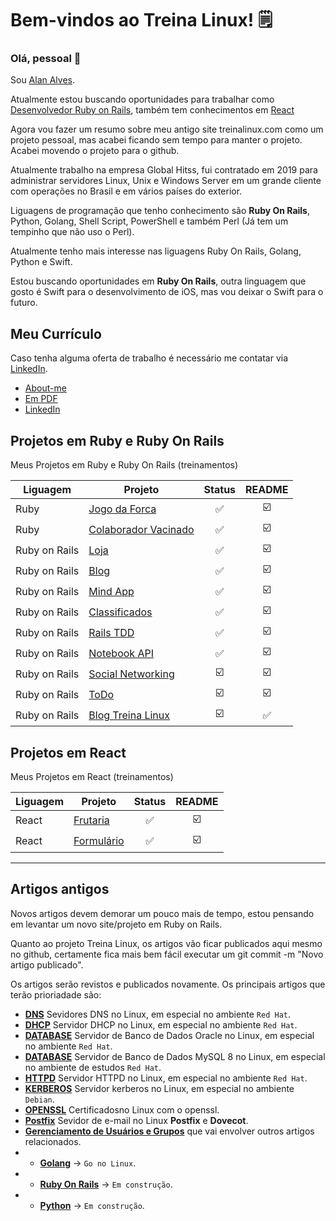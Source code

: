 # Bem-vindos ao Treina Linux! 🗒️

### Olá, pessoal 👋

Sou [Alan Alves](https://github.com/treinalinux/About-Me/blob/main/README.md).

Atualmente estou buscando oportunidades para trabalhar como [Desenvolvedor Ruby on Rails](https://github.com/treinalinux/treinalinux#projetos-em-ruby-e-ruby-on-rails), também tem conhecimentos em [React](https://github.com/treinalinux/treinalinux#projetos-em-react)

<p>
Agora vou fazer um resumo sobre meu antigo site <a href"https://treinalinux.github.io/treinalinux/">treinalinux.com</a> como um projeto pessoal, mas acabei ficando sem tempo para manter o projeto. Acabei movendo o projeto para o github.
</p>

Atualmente trabalho na empresa Global Hitss, fui contratado em 2019 para administrar servidores Linux, Unix e Windows Server em um grande cliente com operações no Brasil e em vários países do exterior. 

<p>
	Liguagens de programação que tenho conhecimento são <b>Ruby On Rails</b>, Python, Golang, Shell Script, PowerShell e também Perl (Já tem um tempinho que não uso o Perl). 
</p>

<p>
Atualmente tenho mais interesse nas liguagens Ruby On Rails, Golang, Python e Swift.
</p>

<p>

Estou buscando oportunidades em <b>Ruby On Rails</b>, outra linguagem que gosto é Swift para o desenvolvimento de iOS, mas vou deixar o Swift para o futuro.

</p>

## Meu Currículo

Caso tenha alguma oferta de trabalho é necessário me contatar via [LinkedIn](https://www.linkedin.com/in/alandasilvaalves/).

- [About-me](https://github.com/treinalinux/About-Me)
- [Em PDF](https://github.com/treinalinux/About-Me/blob/main/Curriculo_Atualizado_Alan_da_Silva_Alves.pdf)
- [LinkedIn](https://www.linkedin.com/in/alandasilvaalves/)

## Projetos em Ruby e Ruby On Rails

Meus Projetos em Ruby e Ruby On Rails (treinamentos)

Liguagem  | Projeto | Status | README |
--------- | ------- | :----: | :----: |
Ruby      | [Jogo da Forca](https://github.com/treinalinux/Ruby-Jogo-da-Forca) | :white_check_mark: | :ballot_box_with_check: |
Ruby      | [Colaborador Vacinado](https://github.com/treinalinux/Colaborador-Vacinado) | :white_check_mark: | :ballot_box_with_check: |
Ruby on Rails | [Loja](https://github.com/treinalinux/Ruby-On-Rails-Loja) | :white_check_mark: | :ballot_box_with_check: |
Ruby on Rails | [Blog](https://github.com/treinalinux/blog) | :white_check_mark: | :ballot_box_with_check: |
Ruby on Rails | [Mind App](https://github.com/treinalinux/mind-app) | :white_check_mark: | :ballot_box_with_check: |
Ruby on Rails | [Classificados](https://github.com/treinalinux/classificados) | :white_check_mark: | :ballot_box_with_check: |
Ruby on Rails | [Rails TDD](https://github.com/treinalinux/rails-tdd) | :white_check_mark: | :ballot_box_with_check: |
Ruby on Rails | [Notebook API](https://github.com/treinalinux/notebook-api) | :white_check_mark: | :ballot_box_with_check: |
Ruby on Rails | [Social Networking](https://github.com/treinalinux/social_networking) | :ballot_box_with_check: | :ballot_box_with_check: |
Ruby on Rails | [ToDo](https://github.com/treinalinux/todo) | :ballot_box_with_check: | :ballot_box_with_check: |
Ruby on Rails | [Blog Treina Linux](https://github.com/treinalinux/blog-treinalinux#blog-treina-linux) | :ballot_box_with_check: | :white_check_mark: |


## Projetos em React

Meus Projetos em React (treinamentos)

Liguagem  | Projeto | Status | README |
--------- | ------- | :----: |:----: |
React | [Frutaria](https://github.com/treinalinux/react-frutaria) | :white_check_mark: | :ballot_box_with_check: |
React | [Formulário](https://github.com/treinalinux/react-formulario) | :white_check_mark: | :ballot_box_with_check: |


---


## Artigos antigos

Novos artigos devem demorar um pouco mais de tempo, estou pensando em levantar um novo site/projeto em Ruby on Rails.

Quanto ao projeto Treina Linux, os artigos vão ficar publicados aqui mesmo no github, certamente fica mais bem fácil executar um git commit -m "Novo artigo publicado".

Os artigos serão revistos e publicados novamente. Os principais artigos que terão prioriadade são:

- **[DNS](https://treinalinux.github.io/treinalinux/dns)** Sevidores DNS no Linux, em especial no ambiente `Red Hat`.
- **[DHCP](https://treinalinux.github.io/treinalinux/dhcp)** Servidor DHCP no Linux, em especial no ambiente `Red Hat`.
- **[DATABASE](https://treinalinux.github.io/treinalinux/oracleex)** Servidor de Banco de Dados Oracle no Linux, em especial no ambiente `Red Hat`.
- **[DATABASE](https://treinalinux.github.io/treinalinux/database/mysql)** Servidor de Banco de Dados MySQL 8 no Linux, em especial no ambiente de estudos `Red Hat`.
- **[HTTPD](https://treinalinux.github.io/treinalinux/httpd)** Servidor HTTPD no Linux, em especial no ambiente `Red Hat`.
- **[KERBEROS](https://treinalinux.github.io/treinalinux/kerberos)** Servidor kerberos no Linux, em especial no ambiente `Debian`.
- **[OPENSSL](https://treinalinux.github.io/treinalinux/openssl)** Certificadosno Linux com o openssl.
- **[Postfix](https://treinalinux.github.io/treinalinux/postfix)** Sevidor de e-mail no Linux **Postfix** e **Dovecot**. 
- **[Gerenciamento de Usuários e Grupos](https://treinalinux.github.io/treinalinux/Gerenciamento-de-Usuários-Grupos)** que vai envolver outros artigos relacionados.
- - **[Golang](https://treinalinux.github.io/treinalinux/go/go-no-linux)** -> `Go no Linux`.
- - **[Ruby On Rails](https://treinalinux.github.io/treinalinux/ruby/ruby-on-rails)** -> `Em construção`.
- - **[Python](https://treinalinux.github.io/treinalinux)** -> `Em construção`.
